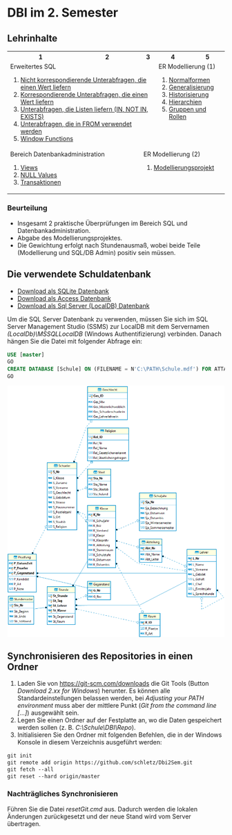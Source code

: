 # DBI im 2. Semester

## Lehrinhalte

<table>
    <tr>
        <th>1</th> <th>2</th> <th>3</th> <th>4</th> <th>5</th>
    </tr>
    <tr>
        <td colspan="3" valign="top">
            Erweitertes SQL
            <ol>
                <li><a href="11_SingleValueNonCorresponding">Nicht korrespondierende Unterabfragen, die einen Wert liefern</a></li>
                <li><a href="12_SingleValueCorresponding">Korrespondierende Unterabfragen, die einen Wert liefern</a></li>
                <li><a href="13_ListSubqueries">Unterabfragen, die Listen liefern (IN, NOT IN, EXISTS)</a></li>
                <li><a href="14_FromSubqueries">Unterabfragen, die in FROM verwendet werden</a></li>
                <li><a href="15_WindowFunctions">Window Functions</a></li>
            </ol>
        </td>    
        <td colspan="2" valign="top">
            ER Modellierung (1)
            <ol>
                <li><a href="">Normalformen</a></li>
                <li><a href="32_Generalisierung">Generalisierung</a></li>
                <li><a href="">Historisierung</a></li>
                <li><a href="">Hierarchien</a></li>
                <li><a href="">Gruppen und Rollen</a></li>
            </ol>
        </td>
    </tr>
    <tr>
        <td colspan="2" valign="top">
            Bereich Datenbankadministration
            <ol>
                <li><a href="21_Views">Views</a></li>
                <li><a href="22_Null">NULL Values</a></li>
                <li><a href="23_Transaktionen">Transaktionen</a></li>
            </ol>
        </td>
        <td colspan="3" valign="top">
            ER Modellierung (2)
            <ol>
                <li><a href="">Modellierungsprojekt</a></li>
            </ol>
        </td>        
    </tr>
</table>

### Beurteilung

- Insgesamt 2 praktische Überprüfungen im Bereich SQL und Datenbankadministration.
- Abgabe des Modellierungsprojektes.
- Die Gewichtung erfolgt nach Stundenausmaß, wobei beide Teile (Modellierung und SQL/DB Admin)
  positiv sein müssen.

## Die verwendete Schuldatenbank

- [Download als SQLite Datenbank](Schule.db)
- [Download als Access Datenbank](Schule.mdb)
- [Download als Sql Server (LocalDB) Datenbank](Schule.mdf)

Um die SQL Server Datenbank zu verwenden, müssen Sie sich im SQL Server Management Studio (SSMS)
zur LocalDB mit dem Servernamen *(LocalDb)\MSSQLLocalDB* (Windows Authentifizierung) verbinden.
Danach hängen Sie die Datei mit folgender Abfrage ein:

```sql
USE [master]
GO
CREATE DATABASE [Schule] ON (FILENAME = N'C:\PATH\Schule.mdf') FOR ATTACH
GO
```

![](schuldb20200207.png)

## Synchronisieren des Repositories in einen Ordner

1. Laden Sie von https://git-scm.com/downloads die Git Tools (Button *Download 2.xx for Windows*)
    herunter. Es können alle Standardeinstellungen belassen werden, bei *Adjusting your PATH environment*
    muss aber der mittlere Punkt (*Git from the command line [...]*) ausgewählt sein.
2. Legen Sie einen Ordner auf der Festplatte an, wo die Daten gespeichert werden sollen
    (z. B. *C:\Schule\DBI\Repo*).
3. Initialisieren Sie den Ordner mit folgenden Befehlen, die in der Windows Konsole in diesem Verzeichnis
    ausgeführt werden:

```text
git init
git remote add origin https://github.com/schletz/Dbi2Sem.git
git fetch --all
git reset --hard origin/master
```

### Nachträgliches Synchronisieren

Führen Sie die Datei *resetGit.cmd* aus. Dadurch werden die lokalen Änderungen zurückgesetzt und der
neue Stand wird vom Server übertragen.
